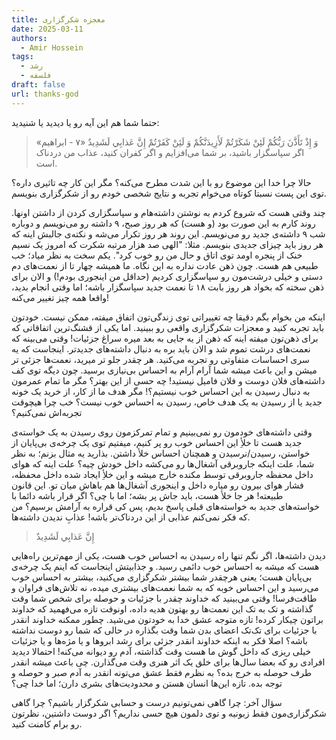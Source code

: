 ```yaml
---
title: معجزه شکرگزاری
date: 2025-03-11
authors:
  - Amir Hossein
tags:
  - رشد
  - فلسفه
draft: false
url: thanks-god
---
```

حتما شما هم این آیه رو یا دیدید یا شنیدید:
> وَ إِذْ تَأَذَّنَ رَبُّكُمْ لَئِنْ شَكَرْتُمْ لَأَزِيدَنَّكُمْ وَ لَئِنْ كَفَرْتُمْ إِنَّ عَذابِي لَشَدِيدٌ «۷ - ابراهیم»
> اگر سپاسگزار باشید، بر شما می‌افزایم و اگر کفران کنید، عذاب من دردناک است.

حالا چرا خدا این موضوع رو با این شدت مطرح می‌کنه؟ مگر این کار چه تاثیری داره؟ توی این پست نسبتا کوتاه می‌خوام تجربه و نتایج شخصی خودم رو از شکرگزاری بنویسم.

چند وقتی هست که شروع کردم به نوشتن داشته‌هام و سپاسگزاری کردن از داشتن اونها. روند کارم به این صورت بود (و هست) که هر روز صبح، ۹ داشته رو می‌نویسم و دوباره شب ۹ داشته‌ی جدید رو می‌نویسم. این روند هر روز تکرار می‌شه و نکته‌ی جالبش اینه که هر روز باید چیزای جدیدی بنویسم. مثلا: "الهی صد هزار مرتبه شکرت که امروز یک نسیم خنک از پنجره اومد توی اتاق و حال من رو خوب کرد".
یکم سخت به نظر میاد؛ خب طبیعی هم هست. چون ذهن عادت نداره به این نگاه. ما همیشه چهار تا از نعمت‌های دم دستی و خیلی درشت‌مون رو سپاسگزاری کردیم (حداقل من اینجوری بودم!) و الان برای ذهن سخته که بخواد هر روز بابت ۱۸ تا نعمت جدید سپاسگزار باشه؛ اما وقتی انجام بدید، واقعا همه چیز تغییر می‌کنه!

اینکه من بخوام بگم دقیقا چه تغییراتی توی زندگی‌تون اتفاق میفته، ممکن نیست. خودتون باید تجربه کنید و معجزات شکرگزاری واقعی رو ببینید. اما یکی از قشنگ‌ترین اتفاقاتی که برای ذهن‌تون میفته اینه که ذهن از یه جایی به بعد میره سراغ جزئیات! وقتی می‌بینه که نعمت‌های درشت تموم شد و الان باید بره به دنبال داشته‌های جدیدتر. اینجاست که یه سری احساسات متفاوتی رو تجربه می‌کنید. هر چقدر جلو تر میرید، نعمت‌ها جزئی تر میشن و این باعث میشه شما آرام آرام به احساس بی‌نیازی برسید. چون دیگه توی کف داشته‌های فلان دوست و فلان فامیل نیستید! چه حسی از این بهتر؟ مگر ما تمام عمرمون به دنبال رسیدن به این احساس خوب نیستیم؟! مگر هدف ما از کار، از خرید یک خونه جدید یا از رسیدن به یک هدف خاص، رسیدن به احساس خوب نیست؟ خب چرا هیچوقت تجربه‌اش نمی‌کنیم؟ 

وقتی داشته‌های خودمون رو نمی‌بینیم و تمام تمرکزمون روی رسیدن به یک خواسته‌ی جدید هست تا خلأِ این احساس خوب رو پر کنیم، میفتیم توی یک چرخه‌ی بی‌پایان از خواستن، رسیدن/نرسیدن و همچنان احساس خلأ داشتن. بذارید یه مثال بزنم؛ به نظر شما، علت اینکه جاروبرقی آشغال‌ها رو می‌کشه داخل خودش چیه؟ علت اینه که هوای داخل محفظه جاروبرقی توسط مکنده خارج میشه و این خلأِ ایجاد شده داخل محفظه، فشار هوای بیرون رو میاره داخل و اینجوری آشغال‌ها هم باهاش میان تو. این قانون طبیعته! هر جا خلأ هست، باید جاش پر بشه؛ اما با چی؟ اگر قرار باشه دائما با خواسته‌های جدید به خواسته‌های قبلی پاسخ بدیم، پس کی قراره به آرامش برسیم؟ من که فکر نمی‌کنم عذابی از این دردناک‌تر باشه! عذابِ ندیدن داشته‌ها.

>إِنَّ عَذابِي لَشَدِيدٌ

دیدن داشته‌ها، اگر نگم تنها راه رسیدن به احساس خوب هست، یکی از مهم‌ترین راه‌هایی هست که میشه به احساس خوب دائمی رسید. و جذابیتش اینجاست که اینم یک چرخه‌ی بی‌پایان هست؛ یعنی هرچقدر شما بیشتر شکرگزاری می‌کنید، بیشتر به احساس خوب می‌رسید و این احساس خوبه که به شما نعمت‌های بیشتری میده، نه تلاش‌های فراوان و طاقت‌فرسا!
وقتی می‌بینید که خداوند چقدر با جزئیات و حوصله برای شخص شما وقت گذاشته و تک به تک این نعمت‌ها رو بهتون هدیه داده، اونوقت تازه می‌فهمید که خداوند براتون چیکار کرده! تازه متوجه عشق خدا به خودتون می‌شید. چطور ممکنه خداوند انقدر با جزئیات برای تک‌تک اعضای بدن شما وقت بگذاره در حالی که شما رو دوست نداشته باشه؟ اصلا فکر به اینکه خداوند انقدر جزئی برای رشد ابروها و یا مژه‌ها و یا جزئیات خیلی ریزی که داخل گوش‌ ما هست وقت گذاشته، آدم رو دیوانه می‌کنه! احتمالا دیدید افرادی رو که بعضا سال‌ها برای خلق یک اثر هنری وقت می‌گذارن. چی باعث میشه انقدر طرف حوصله به خرج بده؟ به نظرم فقط عشق می‌تونه انقدر به آدم صبر و حوصله و توجه بده. تازه این‌ها انسان هستن و محدودیت‌های بشری دارن؛ اما خدا چی؟

سؤال آخر: چرا گاهی نمی‌تونیم درست و حسابی شکرگزار باشیم؟ چرا گاهی شکرگزاری‌مون فقط زبونیه و توی دلمون هیچ حسی نداریم؟ اگر دوست داشتین، نظرتون رو برام کامنت کنید.
